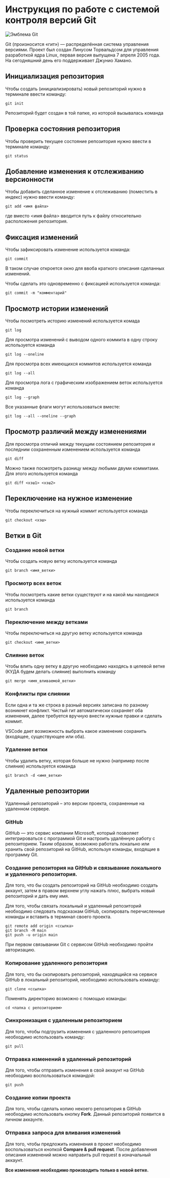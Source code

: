 # **Инструкция по работе с системой контроля версий Git**

![Эмблема Git](git.jpg)

Git (произносится «гит») — распределённая система управления версиями. Проект был создан Линусом Торвальдсом для управления разработкой ядра Linux, первая версия выпущена 7 апреля 2005 года. На сегодняшний день его поддерживает Джунио Хамано.

## Инициализация репозитория

Чтобы создать (инициализировать) новый репозиторий нужно в терминале ввести команду:

    git init

Репозиторий будет создан в той папке, из которой вызывалась команда

## Проверка состояния репозитория

Чтобы проверить текущее состояние репозитория нужно ввести в терминале команду:

    git status

## Добавление изменения к отслеживанию версионности

Чтобы добавить сделанное изменение к отслеживанию (поместить в индекс) нужно ввести команду:

    git add <имя файла>

где вместо <имя файла> вводится путь к файлу относительно расположения репозитория.

## Фиксация изменений

Чтобы зафиксировать изменение используется команда:

    git commit

В таком случае откроется окно для ввоба краткого описания сделанных изменений.

Чтобы сделать это одновременно с фиксацией используется команда:

    git commit -m "комментарий"

## Просмотр истории изменений

Чтобы посмотреть историю изменений используется комада

    git log

Для просмотра изменений с выводом одного коммита в одну строку используется команда

    git log --oneline

Для просмотра всех имеющихся коммитов используется команда

    git log --all

Для просмотра лога с графическим изображением веток используется команда

    git log --graph

Все указанные флаги могут использоваться вместе:

    git log --all --oneline --graph

## Просмотр различий между изменениями

Для просмотра отличий между текущим состоянием репозитория и последним сохраненным изменением используется команда

    git diff

Можно также посмотреть разницу между любыми двуми коммитами. Для этого используется команда

    git diff <хэш1> <хэш2>

## Переключение на нужное изменение

Чтобы переключиться на нужный коммит используется команда

    git checkout <хэш>

## Ветки в Git

### Создание новой ветки

Чтобы создать новую ветку используется команда

    git branch <имя_ветки>

### Просмотр всех веток

Чтобы посмотреть какие ветки существуют и на какой мы находимся используется команда

    git branch

### Переключение между ветками

Чтобы переключиться на другую ветку используется команда

    git checkout <имя_ветки>

### Слияние веток

Чтобы влить одну ветку в другую необходимо находясь в целевой ветке (КУДА будем делать слияние) выполнить команду

    git merge <имя_вливаемой_ветки>

### Конфликты при слиянии

Если одна и та же строка в разный версиях записана по разному возникнет конфликт.
Чистый гит автоматически сохраняет оба изменения, далее требуется вручную внести нужные правки и сделать коммит.

VSСode дает возможность выбрать какое изменение сохранить (входящее, существующее или оба).

### Удаление ветки

Чтобы удалить ветку, которая больше не нужно (например после слияния) используется команда

    git branch -d <имя_ветки>

## Удаленные репозитории

Удаленный репозиторий – это версии проекта, сохраненные на удаленном сервере. 

### GitHub

GitHub — это сервис компании Microsoft, который позволяет интегрироваться с программой Git и настроить удалённую работу с репозиторием. Таким образом, возможно работать локально или хранить свой репозиторий на GitHub, используя команды, входящие в программу Git.

### Создание репозитория на GitHub и связывание локального и удаленного репозитория.

Для того, что бы создать репозиторий на GitHub необходимо создать аккаунт, затем в правом верхнем углу нажать плюс, выбрать новый репозиторий и дать ему имя.

Для того, чтобы связать локальный и удаленный репозиторий необходимо следовать подсказкам GitHub, скопировать перечисленные команды и вставить в терминал своего проекта.

    git remote add origin <ссылка>
    git branch -M main
    git push -u origin main


При первом связывании Git с сервисом GitHub необходимо пройти авторизацию.

### Копирование удаленного репозитория

Для того, что бы скопировать репозиторий, находящийся на сервисе GitHub в локальный репозиторий, необходимо использовать команду:

    git clone <ссылка>

Поменять директорию возможно с помощью команды:

    cd <папка с репозиторием>

### Синхронизация с удаленным репозиторием

Для того, чтобы подгрузить изменения с удаленного репозитория необходимо использовать команду:

    git pull

### Отправка изменений в удаленный репозиторий

Для того, чтобы отправить изменения в свой аккаунт на GitHub необходимо воспользоваться командой:

    git push

### Создание копии проекта

Для того, чтобы сделать копию некоего репозитория в GitHub необходимо использовать кнопку **Fork**. Данный репозиторий появится в личном аккаунте.  

### Отправка запроса для вливания изменений

Для того, чтобы предложить изменения в проект необходимо воспользоваться кнопкой **Сompare & pull request**. После добавления описания изменений можно направить pull request в изначальный аккаунт. 

**Все изменения необходимо производить только в новой ветке.**